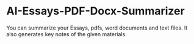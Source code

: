 # AI-Essays-PDF-Docx-Summarizer
You can summarize your Essays, pdfs, word documents and text files. It also generates key notes of the given materials.
